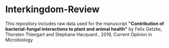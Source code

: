 # Interkingdom-Review


This repository includes raw data used for the manuscript **"Contribution of bacterial-fungal interactions to plant and animal health"**  by Felix Getzke, Thorsten Thiergart and Stephane Hacquard , 2019, Current Opinion in Microbiology 

